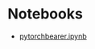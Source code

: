 # Notebooks

- [pytorchbearer.ipynb](https://nbviewer.jupyter.org/github/Chasesc/playground/blob/master/nbs/pytorchbearer.ipynb)